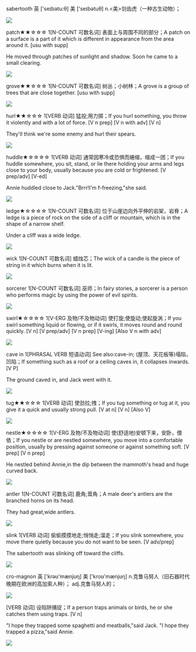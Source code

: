 sabertooth
英 ['seɪbətu:θ]  美 ['seɪbətuθ] 
n.<美>剑齿虎（一种古生动物）；

![](http://www.badassoftheweek.com/images/11577785209/sabertooth.jpg)

patch★★☆☆☆
1[N-COUNT 可数名词] 表面上与周围不同的部分；A patch on a surface is a part of it which is different in appearance from the area around it. [usu with supp]

He moved through patches of sunlight and shadow. Soon he came to a small clearing.

![](https://graphics.stanford.edu/courses/cs99d-01/projects/matt-bentley-minneart/assignment-photos_files/shadowpatterns.jpe)

grove★★☆☆☆
1[N-COUNT 可数名词] 树丛；小树林；A grove is a group of trees that are close together. [usu with supp]

![](http://www.redwoodhikes.com/Portola/HeritageGrove1.jpg)

hurl★★☆☆☆
1[VERB 动词] 猛投;用力掷；If you hurl something, you throw it violently and with a lot of force. [V n prep] [V n with adv] [V n]

They'll think we're some enemy and hurl their spears.

![](http://www-tc.pbs.org/prod-media/newshour/photos/2013/06/26/169919410_slideshow.jpg)

huddle★☆☆☆☆
1[VERB 动词] 通常因寒冷或恐惧而蜷缩，缩成一团；If you huddle somewhere, you sit, stand, or lie there holding your arms and legs close to your body, usually because you are cold or frightened. [V prep/adv] [V-ed]

Annie huddled close to Jack."Brrr!I'm f-freezing,"she said.

![](https://s-media-cache-ak0.pinimg.com/originals/4c/8d/15/4c8d152dd8b7f4ca3679bb7170990543.jpg)

ledge★☆☆☆☆
1[N-COUNT 可数名词] 位于山崖边向外平伸的岩架，岩脊；A ledge is a piece of rock on the side of a cliff or mountain, which is in the shape of a narrow shelf.

Under a cliff was a wide ledge.

![](http://i.dailymail.co.uk/i/pix/2008/10/30/article-0-024672DB000005DC-251_468x378.jpg)

wick
1[N-COUNT 可数名词] 蜡烛芯；The wick of a candle is the piece of string in it which burns when it is lit.

![](https://upload.wikimedia.org/wikipedia/commons/thumb/f/fa/Bijenwaskaars.jpg/220px-Bijenwaskaars.jpg)

sorcerer
1[N-COUNT 可数名词] 巫师；In fairy stories, a sorcerer is a person who performs magic by using the power of evil spirits.

![](https://i.ytimg.com/vi/Vc7IC3363q8/maxresdefault.jpg)

swirl★☆☆☆☆
1[V-ERG 及物/不及物动词] 使打旋;使旋动;使起旋涡；If you swirl something liquid or flowing, or if it swirls, it moves round and round quickly. [V n] [V prep/adv] [V n prep] [V-ing] [Also V n with adv]

![](https://previews.123rf.com/images/slanapotam/slanapotam1412/slanapotam141200013/34212863-Snow-blizzard-swirl-Winter-background--Stock-Vector.jpg)

cave in
1[PHRASAL VERB 短语动词] See also:cave-in; (屋顶、天花板等)塌陷，凹陷；If something such as a roof or a ceiling caves in, it collapses inwards. [V P]

The ground caved in, and Jack went with it.

![](http://www.traveljournals.net/pictures/l/1/15686-an-opening-in-the-ground-down-to-the-cave-outside-reykjavik-iceland.jpg)

tug★★☆☆☆
1[VERB 动词] 使劲拉;拽；If you tug something or tug at it, you give it a quick and usually strong pull. [V at n] [V n] [Also V]

![](http://www.biz2bizonline.com/sports/sawyer/tug-o-war.jpg)

nestle★☆☆☆☆
1[V-ERG 及物/不及物动词] 使(舒适地)安顿下来，安卧，偎依；If you nestle or are nestled somewhere, you move into a comfortable position, usually by pressing against someone or against something soft. [V prep] [V n prep]

He nestled behind Annie,in the dip between the mammoth's head and huge curved back.

![](http://2.bp.blogspot.com/-Qgi3re1L5dw/U0xPfBJwyGI/AAAAAAAAEb8/6i564IfNI6s/s1600/nestleandorphan.jpg)

antler
1[N-COUNT 可数名词] 鹿角;茸角；A male deer's antlers are the branched horns on its head.

They had great,wide antlers.

![](http://www.primedecals.com/assets/images/deer-antlers-wall-decal-a09.jpg)

slink
1[VERB 动词] 偷偷摸摸地走;悄悄走;溜走；If you slink somewhere, you move there quietly because you do not want to be seen. [V adv/prep]

The sabertooth was slinking off toward the cliffs.

![](http://image.shutterstock.com/z/stock-photo-sneaking-business-woman-with-briefcase-leaving-trace-102403648.jpg)

cro-magnon
英 ['krəʊ'mænjʊŋ]  美 ['kroʊ'mænjʊŋ] 
n.克鲁马努人（旧石器时代晚期在欧洲的高加索人种）；
adj.克鲁马努人的；

![](http://c8.alamy.com/comp/AY3TEC/cro-magnon-homo-sapiens-AY3TEC.jpg)

[VERB 动词] 设陷阱捕捉；If a person traps animals or birds, he or she catches them using traps. [V n]

"I hope they trapped some spaghetti and meatballs,"said Jack.
"I hope they trapped a pizza,"said Annie.

![](https://ae01.alicdn.com/kf/HTB19tEuLpXXXXcnXXXXq6xXFXXXj/Best-Sell-high-quality-animal-traps-and-snare-spring-trap-leg-hold-trap-free-shipping-with.jpg)




